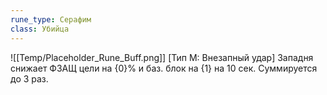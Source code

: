 ```yaml
---
rune_type: Серафим
class: Убийца
---
```

![[Temp/Placeholder_Rune_Buff.png]]
[Тип М: Внезапный удар] Западня снижает ФЗАЩ цели на {0}% и баз. блок на {1} на 10 сек. Суммируется до 3 раз.
